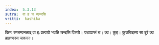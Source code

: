 ```yaml
---
index:  5.3.13
sutra:  वा ह च च्छन्दसि
vritti:  kashika 
---
```


किमः सप्तम्यनताद् वा हः प्रत्ययो भवति छन्दसि विसये। यथाप्राप्तं च। क्व। कुह। कुत्रचिदस्य सा दूरे क्व ब्राह्मणस्य चावकाः।


